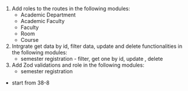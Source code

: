 1. Add roles to the routes in the following modules:
   - Academic Department
   - Academic Faculty
   - Faculty
   - Room
   - Course
2. Intrgrate get data by id, filter data, update and delete functionalities in the following modules:
   - semester registration - filter, get one by id, update , delete
3. Add Zod validations and role in the following modules:
   - semester registration

- start from 38-8
